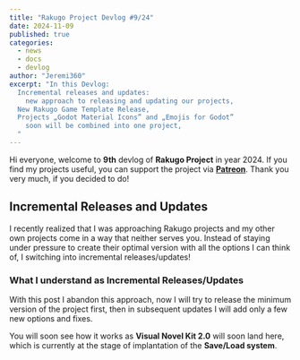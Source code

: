 ```yaml
---
title: "Rakugo Project Devlog #9/24"
date: 2024-11-09
published: true
categories:
  - news
  - docs
  - devlog
author: "Jeremi360"
excerpt: "In this Devlog:
  Incremental releases and updates:
    new approach to releasing and updating our projects,
  New Rakugo Game Template Release,
  Projects „Godot Material Icons” and „Emojis for Godot” 
    soon will be combined into one project,
  "
---
```


Hi everyone, welcome to **9th** devlog of **Rakugo Project** in year 2024.
If you find my projects useful, you can support the project via **[Patreon]**.
Thank you very much, if you decided to do!

## Incremental Releases and Updates

I recently realized that I was approaching Rakugo projects
and my other own projects come in a way that neither serves you.
Instead of staying under pressure to create their optimal version
with all the options I can think of, I switching into incremental releases/updates!

### What I understand as Incremental Releases/Updates
With this post I abandon this approach,
now I will try to release the minimum version of the project first,
then in subsequent updates I will add only a few new options and fixes.

You will soon see how it works as **Visual Novel Kit 2.0** will soon land here,
which is currently at the stage of implantation of the **Save/Load system**. 



[Patreon]: https://www.patreon.com/rakguoteam